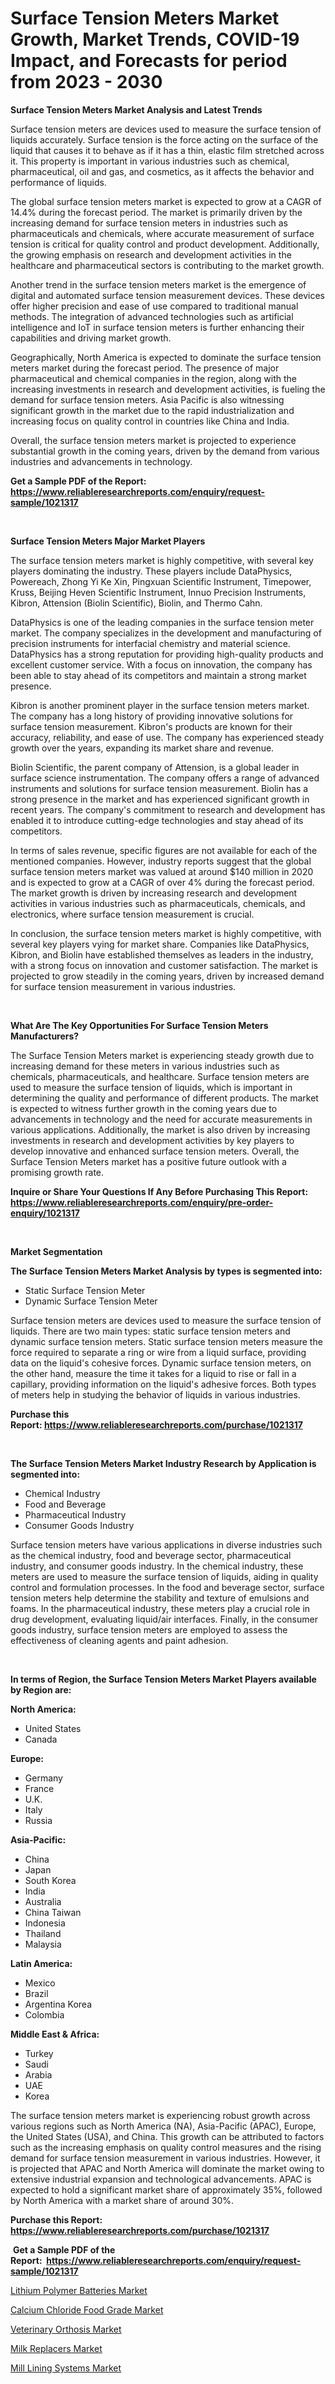 <p><h1>Surface Tension Meters Market Growth, Market Trends, COVID-19 Impact, and Forecasts for period from 2023 - 2030</h1></p><p><strong>Surface Tension Meters Market Analysis and Latest Trends</strong></p>
<p><p>Surface tension meters are devices used to measure the surface tension of liquids accurately. Surface tension is the force acting on the surface of the liquid that causes it to behave as if it has a thin, elastic film stretched across it. This property is important in various industries such as chemical, pharmaceutical, oil and gas, and cosmetics, as it affects the behavior and performance of liquids.</p><p>The global surface tension meters market is expected to grow at a CAGR of 14.4% during the forecast period. The market is primarily driven by the increasing demand for surface tension meters in industries such as pharmaceuticals and chemicals, where accurate measurement of surface tension is critical for quality control and product development. Additionally, the growing emphasis on research and development activities in the healthcare and pharmaceutical sectors is contributing to the market growth.</p><p>Another trend in the surface tension meters market is the emergence of digital and automated surface tension measurement devices. These devices offer higher precision and ease of use compared to traditional manual methods. The integration of advanced technologies such as artificial intelligence and IoT in surface tension meters is further enhancing their capabilities and driving market growth.</p><p>Geographically, North America is expected to dominate the surface tension meters market during the forecast period. The presence of major pharmaceutical and chemical companies in the region, along with the increasing investments in research and development activities, is fueling the demand for surface tension meters. Asia Pacific is also witnessing significant growth in the market due to the rapid industrialization and increasing focus on quality control in countries like China and India.</p><p>Overall, the surface tension meters market is projected to experience substantial growth in the coming years, driven by the demand from various industries and advancements in technology.</p></p>
<p><strong>Get a Sample PDF of the Report:&nbsp; <a href="https://www.reliableresearchreports.com/enquiry/request-sample/1021317">https://www.reliableresearchreports.com/enquiry/request-sample/1021317</a></strong></p>
<p>&nbsp;</p>
<p><strong>Surface Tension Meters Major Market Players</strong></p>
<p><p>The surface tension meters market is highly competitive, with several key players dominating the industry. These players include DataPhysics, Powereach, Zhong Yi Ke Xin, Pingxuan Scientific Instrument, Timepower, Kruss, Beijing Heven Scientific Instrument, Innuo Precision Instruments, Kibron, Attension (Biolin Scientific), Biolin, and Thermo Cahn. </p><p>DataPhysics is one of the leading companies in the surface tension meter market. The company specializes in the development and manufacturing of precision instruments for interfacial chemistry and material science. DataPhysics has a strong reputation for providing high-quality products and excellent customer service. With a focus on innovation, the company has been able to stay ahead of its competitors and maintain a strong market presence.</p><p>Kibron is another prominent player in the surface tension meters market. The company has a long history of providing innovative solutions for surface tension measurement. Kibron's products are known for their accuracy, reliability, and ease of use. The company has experienced steady growth over the years, expanding its market share and revenue.</p><p>Biolin Scientific, the parent company of Attension, is a global leader in surface science instrumentation. The company offers a range of advanced instruments and solutions for surface tension measurement. Biolin has a strong presence in the market and has experienced significant growth in recent years. The company's commitment to research and development has enabled it to introduce cutting-edge technologies and stay ahead of its competitors.</p><p>In terms of sales revenue, specific figures are not available for each of the mentioned companies. However, industry reports suggest that the global surface tension meters market was valued at around $140 million in 2020 and is expected to grow at a CAGR of over 4% during the forecast period. The market growth is driven by increasing research and development activities in various industries such as pharmaceuticals, chemicals, and electronics, where surface tension measurement is crucial.</p><p>In conclusion, the surface tension meters market is highly competitive, with several key players vying for market share. Companies like DataPhysics, Kibron, and Biolin have established themselves as leaders in the industry, with a strong focus on innovation and customer satisfaction. The market is projected to grow steadily in the coming years, driven by increased demand for surface tension measurement in various industries.</p></p>
<p>&nbsp;</p>
<p><strong>What Are The Key Opportunities For Surface Tension Meters Manufacturers?</strong></p>
<p><p>The Surface Tension Meters market is experiencing steady growth due to increasing demand for these meters in various industries such as chemicals, pharmaceuticals, and healthcare. Surface tension meters are used to measure the surface tension of liquids, which is important in determining the quality and performance of different products. The market is expected to witness further growth in the coming years due to advancements in technology and the need for accurate measurements in various applications. Additionally, the market is also driven by increasing investments in research and development activities by key players to develop innovative and enhanced surface tension meters. Overall, the Surface Tension Meters market has a positive future outlook with a promising growth rate.</p></p>
<p><strong>Inquire or Share Your Questions If Any Before Purchasing This Report: <a href="https://www.reliableresearchreports.com/enquiry/pre-order-enquiry/1021317">https://www.reliableresearchreports.com/enquiry/pre-order-enquiry/1021317</a></strong></p>
<p>&nbsp;</p>
<p><strong>Market Segmentation</strong></p>
<p><strong>The Surface Tension Meters Market Analysis by types is segmented into:</strong></p>
<p><ul><li>Static Surface Tension Meter</li><li>Dynamic Surface Tension Meter</li></ul></p>
<p><p>Surface tension meters are devices used to measure the surface tension of liquids. There are two main types: static surface tension meters and dynamic surface tension meters. Static surface tension meters measure the force required to separate a ring or wire from a liquid surface, providing data on the liquid's cohesive forces. Dynamic surface tension meters, on the other hand, measure the time it takes for a liquid to rise or fall in a capillary, providing information on the liquid's adhesive forces. Both types of meters help in studying the behavior of liquids in various industries.</p></p>
<p><strong>Purchase this Report:&nbsp;<a href="https://www.reliableresearchreports.com/purchase/1021317">https://www.reliableresearchreports.com/purchase/1021317</a></strong></p>
<p>&nbsp;</p>
<p><strong>The Surface Tension Meters Market Industry Research by Application is segmented into:</strong></p>
<p><ul><li>Chemical Industry</li><li>Food and Beverage</li><li>Pharmaceutical Industry</li><li>Consumer Goods Industry</li></ul></p>
<p><p>Surface tension meters have various applications in diverse industries such as the chemical industry, food and beverage sector, pharmaceutical industry, and consumer goods industry. In the chemical industry, these meters are used to measure the surface tension of liquids, aiding in quality control and formulation processes. In the food and beverage sector, surface tension meters help determine the stability and texture of emulsions and foams. In the pharmaceutical industry, these meters play a crucial role in drug development, evaluating liquid/air interfaces. Finally, in the consumer goods industry, surface tension meters are employed to assess the effectiveness of cleaning agents and paint adhesion.</p></p>
<p>&nbsp;</p>
<p><strong>In terms of Region, the Surface Tension Meters Market Players available by Region are:</strong></p>
<p>
    <p> <strong> North America: </strong>
        <ul>
            <li>United States</li>
            <li>Canada</li>
        </ul>
        </p> 
    <p> <strong> Europe: </strong>
        <ul>
            <li>Germany</li>
            <li>France</li>
            <li>U.K.</li>
            <li>Italy</li>
            <li>Russia</li>
        </ul>
        </p> 
    <p> <strong> Asia-Pacific: </strong>
        <ul>
            <li>China</li>
            <li>Japan</li>
            <li>South Korea</li>
            <li>India</li>
            <li>Australia</li>
            <li>China Taiwan</li>
            <li>Indonesia</li>
            <li>Thailand</li>
            <li>Malaysia</li>
        </ul>
        </p> 
    <p> <strong> Latin America: </strong>
        <ul>
            <li>Mexico</li>
            <li>Brazil</li>
            <li>Argentina Korea</li>
            <li>Colombia</li>
        </ul>
        </p> 
    <p> <strong> Middle East & Africa: </strong>
        <ul>
            <li>Turkey</li>
            <li>Saudi</li>
            <li>Arabia</li>
            <li>UAE</li>
            <li>Korea</li>
        </ul>
    </p>
    </p>
<p><p>The surface tension meters market is experiencing robust growth across various regions such as North America (NA), Asia-Pacific (APAC), Europe, the United States (USA), and China. This growth can be attributed to factors such as the increasing emphasis on quality control measures and the rising demand for surface tension measurement in various industries. However, it is projected that APAC and North America will dominate the market owing to extensive industrial expansion and technological advancements. APAC is expected to hold a significant market share of approximately 35%, followed by North America with a market share of around 30%.</p></p>
<p><strong>Purchase this Report: <a href="https://www.reliableresearchreports.com/purchase/1021317">https://www.reliableresearchreports.com/purchase/1021317</a></strong></p>
<p>&nbsp;<strong>Get a Sample PDF of the Report:&nbsp;&nbsp;<a href="https://www.reliableresearchreports.com/enquiry/request-sample/1021317">https://www.reliableresearchreports.com/enquiry/request-sample/1021317</a></strong></p>
<p><strong></strong></p>
<p><p><a href="https://www.linkedin.com/pulse/lithium-polymer-batteries-market-challenges-opportunities-d90me/">Lithium Polymer Batteries Market</a></p><p><a href="https://issuu.com/reportprime-2/docs/calcium-chloride-food-grade-market-size-2030.pptx?fr=xKAE9_zU1NQ">Calcium Chloride Food Grade Market</a></p><p><a href="https://www.reportprime.com/veterinary-orthosis-r10734">Veterinary Orthosis Market</a></p><p><a href="https://github.com/YashRP12/Market-Research-Report-List-1/blob/main/milk-replacers-market.md">Milk Replacers Market</a></p><p><a href="https://medium.com/@zoeyjohns1903/mill-lining-systems-market-size-growth-forecast-2023-2030-5960a2a24c27">Mill Lining Systems Market</a></p></p>